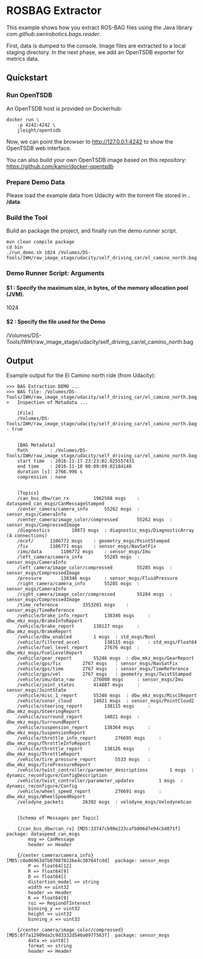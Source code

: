 # ROSBAG Extractor

This example shows how you extract ROS-BAG files using the Java library 
_com.github.swrirobotics.bags.reader_.

First, data is dumped to the console. Image files are extracted to a local staging directory.
In the next phase, we add an OpenTSDB exporter for metrics data.

## Quickstart

### Run OpenTSDB
An OpenTSDB host is provided on Dockerhub:

```
docker run \
    -p 4242:4242 \
    jleight/opentsdb
```
Now, we can point the browser to http://127.0.0.1:4242 to show the OpenTSDB web interface.

You can also build your own OpenTSDB image based on this repository: https://github.com/kamir/docker-opentsdb 

### Prepare Demo Data

Please load the example data from Udacity with the torrent file stored in __. /data__.

### Build the Tool
Build an package the project, and finally run the demo runner script.

```
mvn clean compile package
cd bin
./run_demo.sh 1024 /Volumes/DS-Tools/IWH/raw_image_stage/udacity/self_driving_car/el_camino_north.bag
```

### Demo Runner Script: Arguments 

#### $1 : Specify the maximum size, in bytes, of the memory allocation pool (JVM).

1024 

#### $2 : Specify the file used for the Demo

/Volumes/DS-Tools/IWH/raw_image_stage/udacity/self_driving_car/el_camino_north.bag

## Output

Example output for the El Camino north ride (from Udacity):

```
>>> BAG Extraction DEMO ... 
>>> BAG file: /Volumes/DS-Tools/IWH/raw_image_stage/udacity/self_driving_car/el_camino_north.bag
>   Inspection of Metadata ... 

    [File]
	/Volumes/DS-Tools/IWH/raw_image_stage/udacity/self_driving_car/el_camino_north.bag - true


    [BAG Metadata]
	Path        : /Volumes/DS-Tools/IWH/raw_image_stage/udacity/self_driving_car/el_camino_north.bag
	start time  : 2016-11-17 23:23:02.025557431
	end time    : 2016-11-18 00:09:09.02184148
	duration [s]: 2766.996 s
	compression : none


    [Topics]
	/can_bus_dbw/can_rx 		1962568 msgs 	: dataspeed_can_msgs/CanMessageStamped 	
	/center_camera/camera_info 		55262 msgs 	: sensor_msgs/CameraInfo 	
	/center_camera/image_color/compressed 		55262 msgs 	: sensor_msgs/CompressedImage 	
	/diagnostics 		10873 msgs 	: diagnostic_msgs/DiagnosticArray 	(4 connections)
	/ecef/ 		1106772 msgs 	: geometry_msgs/PointStamped 	
	/fix 		1106771 msgs 	: sensor_msgs/NavSatFix 	
	/imu/data 		1106772 msgs 	: sensor_msgs/Imu 	
	/left_camera/camera_info 		55285 msgs 	: sensor_msgs/CameraInfo 	
	/left_camera/image_color/compressed 		55285 msgs 	: sensor_msgs/CompressedImage 	
	/pressure 		138346 msgs 	: sensor_msgs/FluidPressure 	
	/right_camera/camera_info 		55285 msgs 	: sensor_msgs/CameraInfo 	
	/right_camera/image_color/compressed 		55284 msgs 	: sensor_msgs/CompressedImage 	
	/time_reference 		3353201 msgs 	: sensor_msgs/TimeReference 	
	/vehicle/brake_info_report 		138346 msgs 	: dbw_mkz_msgs/BrakeInfoReport 	
	/vehicle/brake_report 		138127 msgs 	: dbw_mkz_msgs/BrakeReport 	
	/vehicle/dbw_enabled 		1 msgs 	: std_msgs/Bool 	
	/vehicle/filtered_accel 		138115 msgs 	: std_msgs/Float64 	
	/vehicle/fuel_level_report 		27676 msgs 	: dbw_mkz_msgs/FuelLevelReport 	
	/vehicle/gear_report 		55246 msgs 	: dbw_mkz_msgs/GearReport 	
	/vehicle/gps/fix 		2767 msgs 	: sensor_msgs/NavSatFix 	
	/vehicle/gps/time 		2767 msgs 	: sensor_msgs/TimeReference 	
	/vehicle/gps/vel 		2767 msgs 	: geometry_msgs/TwistStamped 	
	/vehicle/imu/data_raw 		276000 msgs 	: sensor_msgs/Imu 	
	/vehicle/joint_states 		414807 msgs 	: sensor_msgs/JointState 	
	/vehicle/misc_1_report 		55246 msgs 	: dbw_mkz_msgs/Misc1Report 	
	/vehicle/sonar_cloud 		14021 msgs 	: sensor_msgs/PointCloud2 	
	/vehicle/steering_report 		138115 msgs 	: dbw_mkz_msgs/SteeringReport 	
	/vehicle/surround_report 		14021 msgs 	: dbw_mkz_msgs/SurroundReport 	
	/vehicle/suspension_report 		138364 msgs 	: dbw_mkz_msgs/SuspensionReport 	
	/vehicle/throttle_info_report 		276695 msgs 	: dbw_mkz_msgs/ThrottleInfoReport 	
	/vehicle/throttle_report 		138126 msgs 	: dbw_mkz_msgs/ThrottleReport 	
	/vehicle/tire_pressure_report 		5533 msgs 	: dbw_mkz_msgs/TirePressureReport 	
	/vehicle/twist_controller/parameter_descriptions 		1 msgs 	: dynamic_reconfigure/ConfigDescription 	
	/vehicle/twist_controller/parameter_updates 		1 msgs 	: dynamic_reconfigure/Config 	
	/vehicle/wheel_speed_report 		276691 msgs 	: dbw_mkz_msgs/WheelSpeedReport 	
	/velodyne_packets 		26392 msgs 	: velodyne_msgs/VelodyneScan 	


    [Schema of Messages per Topic]

    {/can_bus_dbw/can_rx} [MD5:33747cb98e223cafb806d7e94cb4071f]  package: dataspeed_can_msgs
		msg => CanMessage
		header => Header

    {/center_camera/camera_info} [MD5:c0a06963d7b070870226e4c38764fcdd]  package: sensor_msgs
		P => float64[12]
		R => float64[9]
		D => float64[]
		distortion_model => string
		width => uint32
		header => Header
		K => float64[9]
		roi => RegionOfInterest
		binning_y => uint32
		height => uint32
		binning_x => uint32

    {/center_camera/image_color/compressed} [MD5:8f7a12909da2c9d3332d540a0977563f]  package: sensor_msgs
		data => uint8[]
		format => string
		header => Header

```


